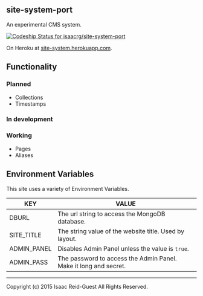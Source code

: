 site-system-port
----------------



An experimental CMS system.

[ ![Codeship Status for isaacrg/site-system-port](https://codeship.com/projects/16061770-1696-0133-d8f0-3ac0adaa218a/status?branch=master)](https://codeship.com/projects/93327)

On Heroku at [site-system.herokuapp.com](https://site-system.herokuapp.com/).

## Functionality

### Planned

* Collections
* Timestamps

### In development



### Working

* Pages
* Aliases

## Environment Variables

This site uses a variety of Environment Variables.

|KEY                         |VALUE                                                                 |
|----------------------------|----------------------------------------------------------------------|
|DBURL                       |The url string to access the MongoDB database.                        |
|SITE_TITLE                  |The string value of the website title. Used by layout.                |
|ADMIN_PANEL                 |Disables Admin Panel unless the value is `true`.                      |
|ADMIN_PASS                  |The password to access the Admin Panel. Make it long and secret.      |




---

Copyright (c) 2015 Isaac Reid-Guest All Rights Reserved.